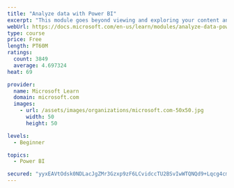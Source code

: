 ```yaml
---
title: "Analyze data with Power BI"
excerpt: "This module goes beyond viewing and exploring your content and explains how to interact with it by working with reports and dashboards to uncover and share new business insights."
webUrl: https://docs.microsoft.com/en-us/learn/modules/analyze-data-power-bi/
type: course
price: Free
length: PT60M
ratings:
  count: 3849
  average: 4.697324
heat: 69

provider:
  name: Microsoft Learn
  domain: microsoft.com
  images:
    - url: /assets/images/organizations/microsoft.com-50x50.jpg
      width: 50
      height: 50

levels:
  - Beginner

topics:
  - Power BI

secured: "yyxEAVtOdsk0NDLacJgZMr3Gzxp9zF6LCvidccTU2BSvIwWTQNQd9+Lqcg4cmB8tvCiChSE/4zTtCpwnSJql1F/efJnvlOzdM1XzoE+P/l17GkTKM2cJhIWeSWLCUI7pqRWtkFTFI9ZpubteDxix3dTvxTOB7Jwv7NOj7D0to/0qMNdxIkBwIq+68fJuMi8opC3BSPddI15CM8zXssRpZztjBAU6jMdQvILLvtQ94RGYqPFXmqtlvtJfxod3+YM36jsUhPP/aJ4LwhYwlUviKD+zPPleFGUflKSe4ebIjwj6UX+qrnS2mneZnc6q6rdZw/BKRSmbF6jNzS77vO491Jne5vzLiCJ77Bu9AaMJg2w5rQVxl2UnkjuwxUC/bpNRFkp2TvqjP1nw/ovxpXgAVQ==;xC/pkUUhrNpsTWPUTualUw=="
---
```


